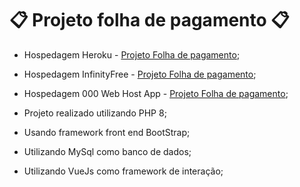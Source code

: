 # 📋 Projeto folha de pagamento 📋

- Hospedagem Heroku - [Projeto Folha de pagamento](https://folhadepagamentoluiz.herokuapp.com/index.php);
- Hospedagem InfinityFree - [Projeto Folha de pagamento](http://projetodptopessoal.epizy.com/index.php);
- Hospedagem 000 Web Host App - [Projeto Folha de pagamento](https://folhadepagamentoluiz.000webhostapp.com/);

- Projeto realizado utilizando PHP 8;
- Usando framework front end BootStrap;
- Utilizando MySql como banco de dados;
- Utilizando VueJs como framework de interação;
